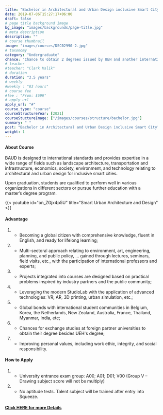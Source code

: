 ```yaml
---
title: "Bachelor in Architectural and Urban Design inclusive Smart City"
date: 2019-07-06T15:27:17+06:00
draft: false
# page title background image
bg_image: "images/backgrounds/page-title.jpg"
# meta description
description: ""
# course thumbnail
image: "images/courses/DSC02990-2.jpg"
# taxonomy
category: "Undergraduate"
chance: "Chance to obtain 2 degrees issued by UEH and another international partner university"
# teacher
#teacher: "Clark Malik"
# duration
duration: "3.5 years"
# weekly
#weekly : "03 hours"
# course fee
#fee : "From: $699"
# apply url
apply_url: "#"
course_type: "course"
courseStructureYear: [2021]
courseStuctureImage: ["/images/courses/structure/bachelor.jpg"]
summary: " "
post: "Bachelor in Architectural and Urban Design inclusive Smart City"
weight: 1
---
```


#### About Course

BAUD is designed to international standards and provides expertise in a wide range of fields such as landscape architecture, transportation and infrastructure, economics, society, environment, and technology relating to architectural and urban design for inclusive smart cities.

Upon graduation, students are qualified to perform well in various organizations in different sectors or pursue further education with a master’s degree program.

{{< youtube id="on_ZGjx4p5U" title="Smart Urban Architecture and Design" >}}

#### Advantage

1. - Becoming a global citizen with comprehensive knowledge, fluent in English, and ready for lifelong learning;
2. - Multi-sectoral approach relating to environment, art, engineering, planning, and public policy, ... gained through lectures, seminars, field visits, etc., with the participation of international professors and experts;
3. - Projects integrated into courses are designed based on practical problems inspired by industry partners and the public community;
4. - Leveraging the modern StudioLab with the application of advanced technologies: VR, AR, 3D printing, urban simulation, etc.;
5. - Global bonds with international student communities in Belgium, Korea, the Netherlands, New Zealand, Australia, France, Thailand, Myanmar, India, etc;
6. - Chances for exchange studies at foreign partner universities to obtain their degree besides UEH's degree;
7. - Improving personal values, including work ethic, integrity, and social responsibility.

#### How to Apply

1. - University entrance exam group: A00; A01; D01; V00 (Group V – Drawing subject score will not be multiply)

2. - No aptitude tests. Talent subject will be trained after entry into Squeeze.

#### [Click HERE for more Details](https://www.ueh.edu.vn/dao-tao/dai-hoc-chinh-quy/cu-nhan-chinh-quy-chuan/kien-truc-va-thiet-ke-do-thi-thong-minh/?fbclid=IwAR2NpSrtyKgf7cPVM--jJOa42jbvd-inHWMR1ULdk9jFbr3KvYR_8rTCuDU)
